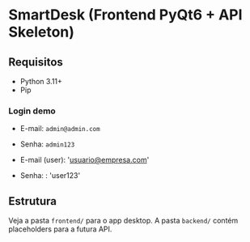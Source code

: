 # SmartDesk (Frontend PyQt6 + API Skeleton)

## Requisitos
- Python 3.11+
- Pip

### Login demo
- E-mail: `admin@admin.com`
- Senha: `admin123`

- E-mail (user): 'usuario@empresa.com'
- Senha: : 'user123'

## Estrutura
Veja a pasta `frontend/` para o app desktop. A pasta `backend/` contém placeholders para a futura API.
